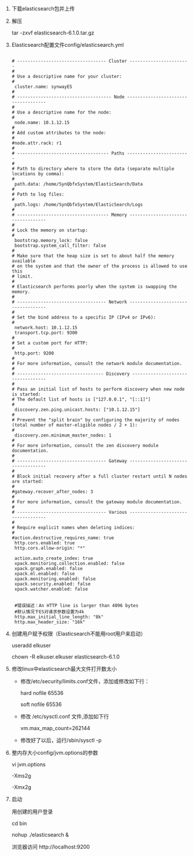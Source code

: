 1. 下载elasticsearch包并上传

2. 解压

   tar -zxvf elasticsearch-6.1.0.tar.gz

3. Elasticsearch配置文件config/elasticsearch.yml

   ~~~
   
   # ---------------------------------- Cluster -----------------------
   #
   # Use a descriptive name for your cluster:
   #
    cluster.name: synwayES
   #
   # ------------------------------------ Node ------------------------------------
   #
   # Use a descriptive name for the node:
   #
    node.name: 10.1.12.15
   #
   # Add custom attributes to the node:
   #
   #node.attr.rack: r1
   #
   # ----------------------------------- Paths ------------------------
   #
   # Path to directory where to store the data (separate multiple locations by comma):
   #
    path.data: /home/SynQbfxSystem/ElasticSearch/Data
   #
   # Path to log files:
   #
    path.logs: /home/SynQbfxSystem/ElasticSearch/Logs
   #
   # ----------------------------------- Memory -----------------------------------
   #
   # Lock the memory on startup:
   #
    bootstrap.memory_lock: false
    bootstrap.system_call_filter: false
   #
   # Make sure that the heap size is set to about half the memory available
   # on the system and that the owner of the process is allowed to use this
   # limit.
   #
   # Elasticsearch performs poorly when the system is swapping the memory.
   #
   # ---------------------------------- Network -----------------------------------
   #
   # Set the bind address to a specific IP (IPv4 or IPv6):
   #
    network.host: 10.1.12.15
    transport.tcp.port: 9300
   #
   # Set a custom port for HTTP:
   #
    http.port: 9200
   #
   # For more information, consult the network module documentation.
   #
   # --------------------------------- Discovery ----------------------------------
   #
   # Pass an initial list of hosts to perform discovery when new node is started:
   # The default list of hosts is ["127.0.0.1", "[::1]"]
   #
    discovery.zen.ping.unicast.hosts: ["10.1.12.15"]
   #
   # Prevent the "split brain" by configuring the majority of nodes (total number of master-eligible nodes / 2 + 1):
   #
    discovery.zen.minimum_master_nodes: 1
   #
   # For more information, consult the zen discovery module documentation.
   #
   # ---------------------------------- Gateway -----------------------------------
   #
   # Block initial recovery after a full cluster restart until N nodes are started:
   #
   #gateway.recover_after_nodes: 3
   #
   # For more information, consult the gateway module documentation.
   #
   # ---------------------------------- Various -----------------------------------
   #
   # Require explicit names when deleting indices:
   #
   #action.destructive_requires_name: true
    http.cors.enabled: true
    http.cors.allow-origin: "*"
    
    action.auto_create_index: true
    xpack.monitoring.collection.enabled: false
    xpack.graph.enabled: false
    xpack.ml.enabled: false
    xpack.monitoring.enabled: false
    xpack.security.enabled: false
    xpack.watcher.enabled: false
    
    
    #错误描述：An HTTP line is larger than 4096 bytes 
    #默认情况下ES对请求参数设置为4k
    http.max_initial_line_length: "8k"
    http.max_header_size: "16k"
   ~~~

4. 创建用户赋予权限（Elasticsearch不能用root用户来启动）

   useradd elkuser

   chown -R elkuser.elkuser elasticsearch-6.1.0

5. 修改linux中elasticsearch最大文件打开数太小

   * 修改/etc/security/limits.conf文件，添加或修改如下行：

     hard  nofile      65536

     soft  nofile      65536

   * 修改 /etc/sysctl.conf 文件,添加如下行

     vm.max_map_count=262144

   * 修改好了以后，运行/sbin/sysctl -p

6. 整内存大小config/jvm.options的参数

   vi jvm.options

   -Xms2g

   -Xmx2g

7. 启动

   用创建的用户登录

   cd bin

   nohup ./elasticsearch &

   浏览器访问 http://localhost:9200

